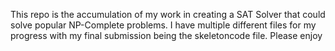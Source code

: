 This repo is the accumulation of my work in creating a SAT Solver that could solve popular NP-Complete problems. I have multiple different files for my progress with my final submission being the skeletoncode file. Please enjoy
